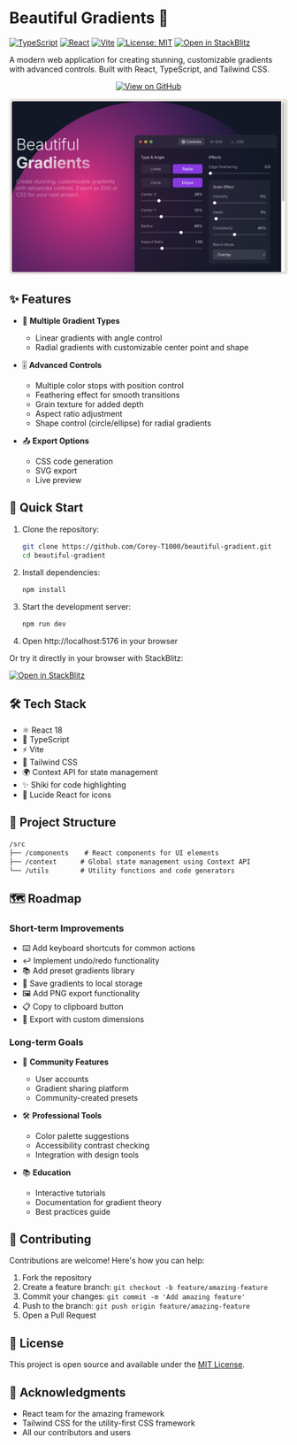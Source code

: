 # Beautiful Gradients 🎨

[![TypeScript](https://img.shields.io/badge/TypeScript-007ACC?style=for-the-badge&logo=typescript&logoColor=white)](https://www.typescriptlang.org/)
[![React](https://img.shields.io/badge/React-20232A?style=for-the-badge&logo=react&logoColor=61DAFB)](https://reactjs.org/)
[![Vite](https://img.shields.io/badge/Vite-B73BFE?style=for-the-badge&logo=vite&logoColor=FFD62E)](https://vitejs.dev/)
[![License: MIT](https://img.shields.io/badge/License-MIT-yellow.svg?style=for-the-badge)](https://opensource.org/licenses/MIT)
[![Open in StackBlitz](https://developer.stackblitz.com/img/open_in_stackblitz.svg)](https://stackblitz.com/github/Corey-T1000/beautiful-gradient)

A modern web application for creating stunning, customizable gradients with advanced controls. Built with React, TypeScript, and Tailwind CSS.

<p align="center">
  <a href="https://github.com/Corey-T1000/beautiful-gradient">
    <img src="https://img.shields.io/badge/View_on_GitHub-100000?style=for-the-badge&logo=github&logoColor=white" alt="View on GitHub" />
  </a>
</p>

![Beautiful Gradients Interface](./assets/ui-screenshot.png)

## ✨ Features

- 🎯 **Multiple Gradient Types**
  - Linear gradients with angle control
  - Radial gradients with customizable center point and shape
  
- 🎚️ **Advanced Controls**
  - Multiple color stops with position control
  - Feathering effect for smooth transitions
  - Grain texture for added depth
  - Aspect ratio adjustment
  - Shape control (circle/ellipse) for radial gradients

- 📤 **Export Options**
  - CSS code generation
  - SVG export
  - Live preview

## 🚀 Quick Start

1. Clone the repository:
   ```bash
   git clone https://github.com/Corey-T1000/beautiful-gradient.git
   cd beautiful-gradient
   ```

2. Install dependencies:
   ```bash
   npm install
   ```

3. Start the development server:
   ```bash
   npm run dev
   ```

4. Open http://localhost:5176 in your browser

Or try it directly in your browser with StackBlitz:

[![Open in StackBlitz](https://developer.stackblitz.com/img/open_in_stackblitz.svg)](https://stackblitz.com/github/Corey-T1000/beautiful-gradient)

## 🛠️ Tech Stack

- ⚛️ React 18
- 📘 TypeScript
- ⚡ Vite
- 🎨 Tailwind CSS
- 🌍 Context API for state management
- ✨ Shiki for code highlighting
- 🎯 Lucide React for icons

## 📁 Project Structure

```
/src
├── /components    # React components for UI elements
├── /context      # Global state management using Context API
└── /utils        # Utility functions and code generators
```

## 🗺️ Roadmap

### Short-term Improvements

- ⌨️ Add keyboard shortcuts for common actions
- ↩️ Implement undo/redo functionality
- 📚 Add preset gradients library
- 💾 Save gradients to local storage
- 🖼️ Add PNG export functionality
- 📋 Copy to clipboard button
- 📐 Export with custom dimensions

### Long-term Goals

- 👥 **Community Features**
  - User accounts
  - Gradient sharing platform
  - Community-created presets

- 🛠️ **Professional Tools**
  - Color palette suggestions
  - Accessibility contrast checking
  - Integration with design tools

- 📚 **Education**
  - Interactive tutorials
  - Documentation for gradient theory
  - Best practices guide

## 🤝 Contributing

Contributions are welcome! Here's how you can help:

1. Fork the repository
2. Create a feature branch: `git checkout -b feature/amazing-feature`
3. Commit your changes: `git commit -m 'Add amazing feature'`
4. Push to the branch: `git push origin feature/amazing-feature`
5. Open a Pull Request

## 📄 License

This project is open source and available under the [MIT License](LICENSE).

## 🙏 Acknowledgments

- React team for the amazing framework
- Tailwind CSS for the utility-first CSS framework
- All our contributors and users
